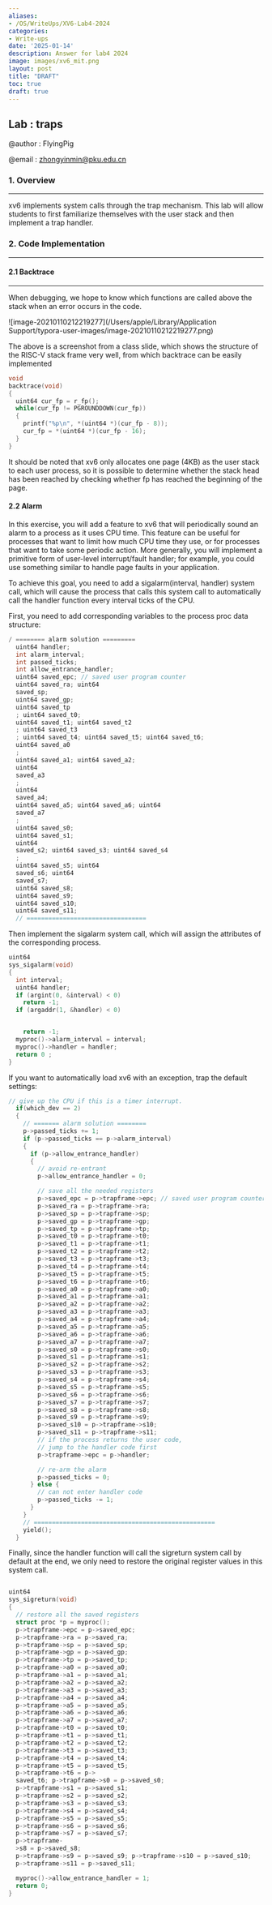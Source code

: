 ```yaml
---
aliases:
- /OS/WriteUps/XV6-Lab4-2024
categories:
- Write-ups
date: '2025-01-14'
description: Answer for lab4 2024
image: images/xv6_mit.png
layout: post
title: "DRAFT"
toc: true
draft: true
---
```

## Lab : traps

@author : FlyingPig

@email : zhongyinmin@pku.edu.cn

### 1. Overview

--- 

xv6 implements system calls through the trap mechanism. This lab will allow students to first familiarize themselves with the user stack and then implement a trap handler.



### 2. Code Implementation

--- 

#### 2.1 Backtrace

--- 

When debugging, we hope to know which functions are called above the stack when an error occurs in the code.

![image-20210110212219277](/Users/apple/Library/Application Support/typora-user-images/image-20210110212219277.png)

The above is a screenshot from a class slide, which shows the structure of the RISC-V stack frame very well, from which backtrace can be easily implemented

```c 
void 
backtrace(void) 
{ 
  uint64 cur_fp = r_fp(); 
  while(cur_fp != PGROUNDDOWN(cur_fp)) 
  { 
    printf("%p\n", *(uint64 *)(cur_fp - 8)); 
    cur_fp = *(uint64 *)(cur_fp - 16); 
  } 
} 
``` 

It should be noted that xv6 only allocates one page (4KB) as the user stack to each user process, so it is possible to determine whether the stack head has been reached by checking whether fp has reached the beginning of the page.

#### 2.2 Alarm

In this exercise, you will add a feature to xv6 that will periodically sound an alarm to a process as it uses CPU time. This feature can be useful for processes that want to limit how much CPU time they use, or for processes that want to take some periodic action. More generally, you will implement a primitive form of user-level interrupt/fault handler; for example, you could use something similar to handle page faults in your application.

To achieve this goal, you need to add a sigalarm(interval, handler) system call, which will cause the process that calls this system call to automatically call the handler function every interval ticks of the CPU.

First, you need to add corresponding variables to the process proc data structure:

```c 
/ ======== alarm solution ========= 
  uint64 handler; 
  int alarm_interval; 
  int passed_ticks; 
  int allow_entrance_handler; 
  uint64 saved_epc; // saved user program counter 
  uint64 saved_ra; uint64 
  saved_sp; 
  uint64 saved_gp; 
  uint64 saved_tp 
  ; uint64 saved_t0; 
  uint64 saved_t1; uint64 saved_t2 
  ; uint64 saved_t3 
  ; uint64 saved_t4; uint64 saved_t5; uint64 saved_t6; 
  uint64 saved_a0 
  ; 
  uint64 saved_a1; uint64 saved_a2; 
  uint64 
  saved_a3 
  ; 
  uint64 
  saved_a4; 
  uint64 saved_a5; uint64 saved_a6; uint64 
  saved_a7 
  ; 
  uint64 saved_s0; 
  uint64 saved_s1; 
  uint64 
  saved_s2; uint64 saved_s3; uint64 saved_s4 
  ; 
  uint64 saved_s5; uint64 
  saved_s6; uint64 
  saved_s7; 
  uint64 saved_s8; 
  uint64 saved_s9; 
  uint64 saved_s10; 
  uint64 saved_s11; 
  // ================================= 
``` 
Then implement the sigalarm system call, which will assign the attributes of the corresponding process.
```c 
uint64 
sys_sigalarm(void) 
{ 
  int interval; 
  uint64 handler; 
  if (argint(0, &interval) < 0) 
    return -1; 
  if (argaddr(1, &handler) < 0)


    return -1; 
  myproc()->alarm_interval = interval; 
  myproc()->handler = handler; 
  return 0 ; 
} 
``` 

If you want to automatically load xv6 with an exception, trap the default settings:

```c 
// give up the CPU if this is a timer interrupt. 
  if(which_dev == 2) 
  { 
    // ======= alarm solution ======== 
    p->passed_ticks += 1; 
    if (p->passed_ticks == p->alarm_interval) 
    { 
      if (p->allow_entrance_handler) 
      { 
        // avoid re-entrant 
        p->allow_entrance_handler = 0; 

        // save all the needed registers 
        p->saved_epc = p->trapframe->epc; // saved user program counter 
        p->saved_ra = p->trapframe->ra; 
        p->saved_sp = p->trapframe->sp; 
        p->saved_gp = p->trapframe->gp; 
        p->saved_tp = p->trapframe->tp; 
        p->saved_t0 = p->trapframe->t0; 
        p->saved_t1 = p->trapframe->t1; 
        p->saved_t2 = p->trapframe->t2; 
        p->saved_t3 = p->trapframe->t3; 
        p->saved_t4 = p->trapframe->t4; 
        p->saved_t5 = p->trapframe->t5; 
        p->saved_t6 = p->trapframe->t6; 
        p->saved_a0 = p->trapframe->a0; 
        p->saved_a1 = p->trapframe->a1; 
        p->saved_a2 = p->trapframe->a2; 
        p->saved_a3 = p->trapframe->a3; 
        p->saved_a4 = p->trapframe->a4; 
        p->saved_a5 = p->trapframe->a5; 
        p->saved_a6 = p->trapframe->a6; 
        p->saved_a7 = p->trapframe->a7; 
        p->saved_s0 = p->trapframe->s0; 
        p->saved_s1 = p->trapframe->s1; 
        p->saved_s2 = p->trapframe->s2; 
        p->saved_s3 = p->trapframe->s3; 
        p->saved_s4 = p->trapframe->s4; 
        p->saved_s5 = p->trapframe->s5; 
        p->saved_s6 = p->trapframe->s6; 
        p->saved_s7 = p->trapframe->s7; 
        p->saved_s8 = p->trapframe->s8; 
        p->saved_s9 = p->trapframe->s9; 
        p->saved_s10 = p->trapframe->s10; 
        p->saved_s11 = p->trapframe->s11; 
        // if the process returns the user code,
        // jump to the handler code first
        p->trapframe->epc = p->handler;

        // re-arm the alarm
        p->passed_ticks = 0;
      } else {
        // can not enter handler code
        p->passed_ticks -= 1;
      }
    }
    // ==================================================
    yield();
  } 
``` 

Finally, since the handler function will call the sigreturn system call by default at the end, we only need to restore the original register values ​​in this system call.

```c 

uint64 
sys_sigreturn(void) 
{ 
  // restore all the saved registers 
  struct proc *p = myproc(); 
  p->trapframe->epc = p->saved_epc; 
  p->trapframe->ra = p->saved_ra; 
  p->trapframe->sp = p->saved_sp; 
  p->trapframe->gp = p->saved_gp; 
  p->trapframe->tp = p->saved_tp; 
  p->trapframe->a0 = p->saved_a0; 
  p->trapframe->a1 = p->saved_a1; 
  p->trapframe->a2 = p->saved_a2; 
  p->trapframe->a3 = p->saved_a3; 
  p->trapframe->a4 = p->saved_a4; 
  p->trapframe->a5 = p->saved_a5; 
  p->trapframe->a6 = p->saved_a6; 
  p->trapframe->a7 = p->saved_a7; 
  p->trapframe->t0 = p->saved_t0; 
  p->trapframe->t1 = p->saved_t1; 
  p->trapframe->t2 = p->saved_t2; 
  p->trapframe->t3 = p->saved_t3; 
  p->trapframe->t4 = p->saved_t4; 
  p->trapframe->t5 = p->saved_t5; 
  p->trapframe->t6 = p-> 
  saved_t6; p->trapframe->s0 = p->saved_s0; 
  p->trapframe->s1 = p->saved_s1; 
  p->trapframe->s2 = p->saved_s2; 
  p->trapframe->s3 = p->saved_s3; 
  p->trapframe->s4 = p->saved_s4; 
  p->trapframe->s5 = p->saved_s5; 
  p->trapframe->s6 = p->saved_s6; 
  p->trapframe->s7 = p->saved_s7; 
  p->trapframe- 
  >s8 = p->saved_s8; 
  p->trapframe->s9 = p->saved_s9; p->trapframe->s10 = p->saved_s10; 
  p->trapframe->s11 = p->saved_s11; 

  myproc()->allow_entrance_handler = 1; 
  return 0; 
} 
```